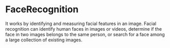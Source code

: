 # FaceRecognition
It works by identifying and measuring facial features in an image. Facial recognition can identify human faces in images or videos, determine if the face in two images belongs to the same person, or search for a face among a large collection of existing images.
